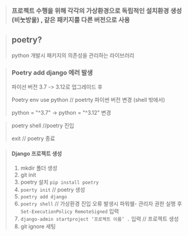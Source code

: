 > ### 프로젝트 수행을 위해 각각의 가상환경으로 독립적인 설치환경 생성 (비눗방울) , 같은 패키지를 다른 버전으로 사용

> ## poetry?
> python 개발시 패키지의 의존성을 관리하는 라이브러리

> ### Poetry add django 에러 발생
> 
>  파이선 버전 3.7 -> 3.12로 업그레이드 후
> 
> Poetry env use python // poetrty 파이썬 버전 변경 (shell 밖에서)
> 
> python = "^3.7" -> python = "^3.12" 변경

> poetry shell //poetry 진입
>
> exit // poetry 종료

> #### Django 프로젝트 생성
>1.	mkdir 폴더 생성
>2.	git init
>3.	poetry 설치 
>    `pip install poetry`
>4.	`poerty init` // poetry 생성
>5.	`poetry add django`
>6.	`poetry shell` // 가상환경 진입
>오류 발생시
>파워쉘- 관리자 권한 실행 후 `Set-ExecutionPolicy RemoteSigned` 입력
>7.	`django-admin startproject ‘프로젝트 이름’ .` 입력  // 프로젝트 생성
>8.	git ignore 세팅
